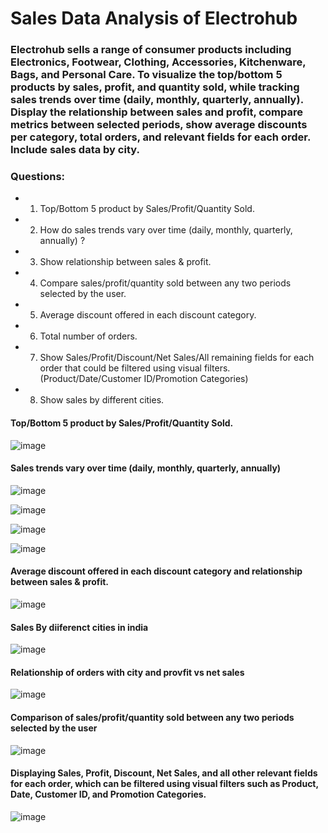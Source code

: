 # Sales Data Analysis of Electrohub



### Electrohub sells a range of consumer products including Electronics, Footwear, Clothing, Accessories, Kitchenware, Bags, and Personal Care. To visualize the top/bottom 5 products by sales, profit, and quantity sold, while tracking sales trends over time (daily, monthly, quarterly, annually). Display the relationship between sales and profit, compare metrics between selected periods, show average discounts per category, total orders, and relevant fields for each order. Include sales data by city.



### Questions: 
- 1) Top/Bottom 5 product by Sales/Profit/Quantity Sold.
- 2) How do sales trends vary over time (daily, monthly, quarterly, annually) ?
- 3) Show relationship between sales & profit.
- 4) Compare sales/profit/quantity sold between any two periods selected by the user.
- 5) Average discount offered in each discount category.
- 6) Total number of orders.
- 7) Show Sales/Profit/Discount/Net Sales/All remaining fields for each order that could be filtered using visual filters.(Product/Date/Customer ID/Promotion Categories)
- 8) Show sales by different cities.






 #### **Top/Bottom 5 product by Sales/Profit/Quantity Sold.**

 ![image](https://github.com/user-attachments/assets/a6e4190c-ddfd-4293-9350-657757c882b9)






#### **Sales trends vary over time (daily, monthly, quarterly, annually)**

![image](https://github.com/user-attachments/assets/c95beae8-88c7-4181-b2f9-fc01d211e258)

![image](https://github.com/user-attachments/assets/005eb027-ad12-4178-9b6e-d25f1c3d9679)

![image](https://github.com/user-attachments/assets/ced9bed1-8591-4bb4-a40a-a232ed12a786)

![image](https://github.com/user-attachments/assets/bee180c7-b972-4d6d-8fd2-0f8220057c5b)








#### **Average discount offered in each discount category and relationship between sales & profit.**

![image](https://github.com/user-attachments/assets/5aa64f4c-b5c2-47af-9f7c-067565521324)







#### **Sales By diiferenct cities in india**

![image](https://github.com/user-attachments/assets/9d98b8ae-3712-4ad2-8834-24925d341b5c)







#### **Relationship of orders with city and provfit vs net sales**

![image](https://github.com/user-attachments/assets/2bba0de3-d721-4aa7-a279-798a902d4872)







#### **Comparison of sales/profit/quantity sold between any two periods selected by the user**
![image](https://github.com/user-attachments/assets/54413d11-ef72-4386-a67c-1fb4b0f0e1a3)








#### **Displaying Sales, Profit, Discount, Net Sales, and all other relevant fields for each order, which can be filtered using visual filters such as Product, Date, Customer ID, and Promotion Categories.**
![image](https://github.com/user-attachments/assets/d8d15fda-9af6-4cbb-8ea6-72c94e9ff1f1)












 
 

 




 
 

 

